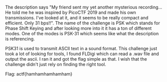 The description says "My friend sent my yet another mysterious recording... He told me he was inspired by PicoCTF 2019 and made his own transmissions. I've looked at it, and it seems to be really compact and efficient. Only 31 bps!!". The name of the challenge is PSK which stands for Phase Shift Keying and after looking more into it it has a ton of different modes. One of the modes is PSK-31 which seems like what the description is referencing. 

PSK31 is used to transmit ASCII text in a sound format. This challenge just took a lot of looking for tools, I found FLDigi which can read a .wav file and output the ascii. I ran it and got the flag simple as that. I wish that the challenge didn't just rely on finding the right tool.

Flag: actf{hamhamhamhamham}
